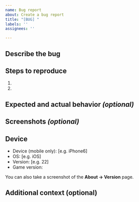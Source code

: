 ```yaml
---
name: Bug report
about: Create a bug report
title: "[BUG] "
labels: ''
assignees: ''

---
```


## Describe the bug


## Steps to reproduce
1. 
2. 


## Expected and actual behavior *(optional)*


## Screenshots *(optional)*


## Device
- Device (mobile only): [e.g. iPhone6]
- OS: [e.g. iOS]
- Version: [e.g. 22]
- Game version:

You can also take a screenshot of the **About → Version** page.


## Additional context (optional)
